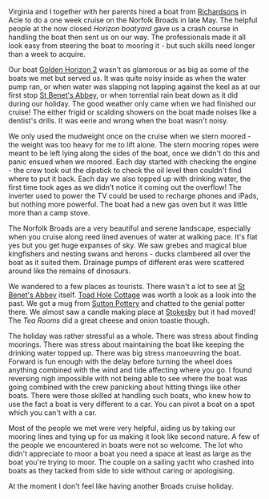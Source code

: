 Virginia and I together with her parents hired a boat from
[Richardsons](https://www.richardsonsboatingholidays.co.uk/) in Acle
to do a one week cruise on the Norfolk Broads in late May.
The helpful people at the
now closed *Horizon boatyard*
gave us a crash course in handling the boat then sent us on our way.
The professionals made it all look easy from steering the boat to
mooring it - but such skills need longer than a week to acquire.

Our boat
[Golden Horizon 2](https://www.richardsonsboatingholidays.co.uk/boats/golden-horizon/)
wasn't as glamorous or as big as some of the boats we met but served us.
It was quite noisy inside as when the water pump ran, or when
water was slapping not lapping against the keel as at our first stop
[St Benet's Abbey](https://www.norfarchtrust.org.uk/project/st-benets-abbey/), or when
torrential rain beat down as it did during our holiday.	 The good
weather only came when we had finished our cruise!  The either frigid
or scalding showers on
the boat made noises like a dentist's drills.  It was eerie and
wrong when the boat wasn't noisy.

We only used the mudweight once on the cruise when we stern moored - the
weight was too heavy for me to lift alone.  The stern mooring ropes were
meant to be left lying along the sides of the boat, once we didn't do this
and panic ensued when we moored.  Each day started with checking the
engine - the crew took out the dipstick to check the oil level then
couldn't find where to put it back.  Each day we also topped up with
drinking water, the first time took ages as we didn't notice it coming
out the overflow!  The inverter used to power the TV could be used to
recharge phones and iPads, but nothing more powerful.  The boat had
a new gas oven but it was little more than a camp stove.

The Norfolk Broads are a very beautiful and serene landscape, especially
when you cruise along reed lined avenues of water at walking pace.  It's
flat yes but you get huge expanses of sky.  We saw grebes and magical
blue kingfishers and nesting swans and herons - ducks clambered all over
the boat as it suited them.  Drainage pumps of different eras were
scattered around like the remains of dinosaurs.

We wandered to a few places as tourists.  There wasn't a lot to see
at [St Benet's Abbey](https://www.norfarchtrust.org.uk/project/st-benets-abbey/) itself.
[Toad Hole Cottage](http://howhilltrust.org.uk/toad-hole-cottage-museum/)
was worth a look as a look into the past.  We got a mug from
[Sutton Pottery](https://www.suttonpottery.com) and chatted to the genial
potter there.  We almost saw a candle making place at
[Stokesby](https://www.stokesby.org.uk) but it had moved!  The
*Tea Rooms* did
a great cheese and onion toastie though.

The holiday was rather stressful as a whole.  There was stress
about finding moorings.  There was stress about maintaining the
boat like keeping the drinking water topped up.  There was big stress
manoeuvring the boat.  Forward is fun enough with the delay before
turning the wheel does anything combined with the wind and tide
affecting where you go.  I found reversing nigh impossible with not
being able to see where the boat was going combined with the crew
panicking about hitting things like other boats.  There were those
skilled at handling such boats, who knew how to use the fact a boat is
very different to a car.  You can pivot a boat on a spot which you
can't with a car.

Most of the people we met were very helpful, aiding us by taking our
mooring lines and tying up for us making it look like second nature.
A few of the people we
encountered in boats were not so welcome.  The lot who didn't
appreciate to moor a boat you need a space at least as large as
the boat you're trying to moor.  The couple on a sailing yacht who
crashed into boats as they tacked from side to side without
caring or apologising.

At the moment I don't feel like having another Broads cruise holiday.
